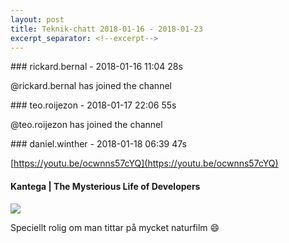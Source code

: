 ```yaml
---
layout: post
title: Teknik-chatt 2018-01-16 - 2018-01-23
excerpt_separator: <!--excerpt-->
---
```

<section class="message" markdown="1">
### rickard.bernal - 2018-01-16 11:04 28s

@rickard.bernal has joined the channel
</section>
<section class="message" markdown="1">
### teo.roijezon - 2018-01-17 22:06 55s

@teo.roijezon has joined the channel
</section>
<section class="message" markdown="1">
### daniel.winther - 2018-01-18 06:39 47s

[https://youtu.be/ocwnns57cYQ](https://youtu.be/ocwnns57cYQ)

<div class="attachment"><h4>Kantega | The Mysterious Life of Developers</h4><div class="text"></div>
<a href="https://youtu.be/ocwnns57cYQ"><div class="linkdiv"><img src="/assets/blogAssets/Kantega | The Mysterious Life of Developers" fallback="Kantega | The Mysterious Life of Developers"/></div></a></div>
    
Speciellt rolig om man tittar på mycket naturfilm 😄

<!--excerpt-->
</section>